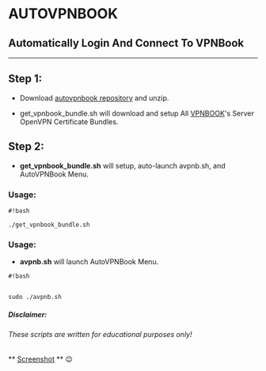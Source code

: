 # AUTOVPNBOOK #
## Automatically Login And Connect To VPNBook ##
***

## Step 1: ##
* Download [autovpnbook repository](https://bitbucket.org/ruped24/autovpnbook/get/d0d5209ec58f.zip) and unzip.

* get_vpnbook_bundle.sh will download and setup All [VPNBOOK](https://www.vpnbook.com/freevpn)'s Server OpenVPN Certificate Bundles.

## Step 2: ##
* **get_vpnbook_bundle.sh** will setup, auto-launch avpnb.sh, and AutoVPNBook Menu.
### Usage: ###
```
#!bash

./get_vpnbook_bundle.sh
```

### Usage: ###


* **avpnb.sh** will launch AutoVPNBook Menu.

```
#!bash


sudo ./avpnb.sh
```

 



##### Disclaimer: ######

###### These scripts are written for educational purposes only!

** [Screenshot](https://drive.google.com/open?id=0B79r4wTVj-CZMlBhTnRwTUxUdDA) ** :wink:
